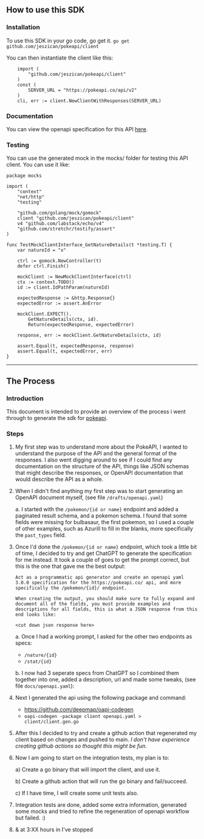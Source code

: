 ## How to use this SDK
### Installation

To use this SDK in your go code, go get it.
`go get github.com/jeszican/pokeapi/client `

You can then instantiate the client like this:
```golang
    import (
        "github.com/jeszican/pokeapi/client"
    )
    const (
	    SERVER_URL = "https://pokeapi.co/api/v2"
    )
    cli, err := client.NewClientWithResponses(SERVER_URL)
```

### Documentation

You can view the openapi specification for this API [here](https://jeszican.github.io/pokeapi/).

### Testing

You can use the generated mock in the mocks/ folder for testing this API client. You can use it like:

```golang
package mocks

import (
	"context"
	"net/http"
	"testing"

	"github.com/golang/mock/gomock"
	client "github.com/jeszican/pokeapi/client"
	v4 "github.com/labstack/echo/v4"
	"github.com/stretchr/testify/assert"
)

func TestMockClientInterface_GetNatureDetails(t *testing.T) {
    var natureId = "x"
    
	ctrl := gomock.NewController(t)
	defer ctrl.Finish()

	mockClient := NewMockClientInterface(ctrl)
	ctx := context.TODO()
	id := client.IdPathParam(natureId)

	expectedResponse := &http.Response{}
	expectedError := assert.AnError

	mockClient.EXPECT().
		GetNatureDetails(ctx, id).
		Return(expectedResponse, expectedError)

	response, err := mockClient.GetNatureDetails(ctx, id)

	assert.Equal(t, expectedResponse, response)
	assert.Equal(t, expectedError, err)
}
```

---
## The Process
### Introduction

This document is intended to provide an overview of the process i went through to generate the sdk for [pokeapi](https://pokeapi.co/).

### Steps

1) My first step was to understand more about the PokeAPI, I wanted to understand the purpose of the API and the general format of the responses. I also went digging around to see if I could find any documentation on the structure of the API, things like JSON schemas that might describe the responses, or OpenAPI documentation that would describe the API as a whole.

2) When I didn't find anything my first step was to start generating an OpenAPI document myself, (see file `/drafts/openapi.yaml`)

    a. I started with the `/pokemon/{id or name}` endpoint and added a paginated result schema, and a pokemon schema. I found that some fields were missing for bulbasaur, the first pokemon, so I used a couple of other examples, such as Azurill to fill in the blanks, more specifically the `past_types` field.

3) Once I'd done the `/pokemon/{id or name}` endpoint, which took a little bit of time, I decided to try and get ChatGPT to generate the specification for me instead. It took a couple of goes to get the prompt correct, but this is the one that gave me the best output:

    ```
    Act as a programmatic api generator and create an openapi yaml 3.0.0 specification for the https://pokeapi.co/ api, and more specifically the /pokemon/{id}/ endpoint.

    When creating the output, you should make sure to fully expand and document all of the fields, you must provide examples and descriptions for all fields, this is what a JSON response from this end looks like:

    <cut down json response here>
    ```

    a. Once I had a working prompt, I asked for the other two endpoints as specs:
    - `/nature/{id}`
    - `/stat/{id}`

    b. I now had 3 seperate specs from ChatGPT so I combined them together into     one, added a description, url and made some tweaks, (see file `docs/openapi.yaml`):

4) Next I generated the api using the following package and command:

    - https://github.com/deepmap/oapi-codegen
    - `oapi-codegen -package client openapi.yaml > client/client.gen.go`

5) After this I decided to try and create a github action that regenerated my client based on changes and pushed to main. _I don't have experience creating github actions so thought this might be fun._

6) Now I am going to start on the integration tests, my plan is to:

    a) Create a go binary that will import the client, and use it.

    b) Create a github action that will run the go binary and fail/succeed.

    c) If I have time, I will create some unit tests also.

7) Integration tests are done, added some extra information, generated some mocks and tried to refine the regeneration of openapi workflow but failed. :)

8) & at 3:XX hours in I've stopped 

